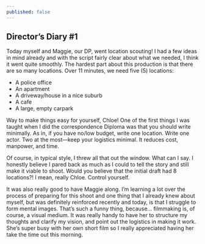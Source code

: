 ```yaml
---
published: false
---
```

## Director’s Diary #1

Today myself and Maggie, our DP, went location scouting! I had a few ideas in mind already and with the script fairly clear about what we needed, I think it went quite smoothly. The hardest part about this production is that there are so many locations. Over 11 minutes, we need five (5) locations:

- A police office
- An apartment
- A driveway/house in a nice suburb
- A cafe
- A large, empty carpark

Way to make things easy for yourself, Chloe! One of the first things I was taught when I did the correspondence Diploma was that you should write minimally. As in, if you have no/low budget, write one location. Write one actor. Two at the most—keep your logistics minimal. It reduces cost, manpower, and time.

Of course, in typical style, I threw all that out the window. What can I say. I honestly believe I pared back as much as I could to tell the story and still make it viable to shoot. Would you believe that the initial draft had 8 locations?! I mean, really Chloe. Control yourself.

It was also really good to have Maggie along. I’m learning a lot over the process of preparing for this shoot and one thing that I already knew about myself, but was definitely reinforced recently and today, is that I struggle to form mental images. That’s such a funny thing, because… filmmaking is, of course, a visual medium. It was really handy to have her to structure my thoughts and clarify my vision, and point out the logistics in making it work. She’s super busy with her own short film so I really appreciated having her take the time out this morning.

